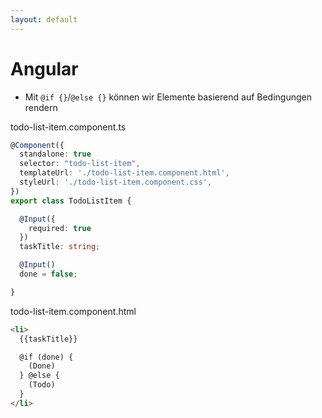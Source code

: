 ```yaml
---
layout: default
---
```


# Angular <SubHeading text="Conditionals mit @if"/>

<div class="grid grid-cols-12 gap-6">
<div class="col-span-12">

- Mit `@if {}`/`@else {}` können wir Elemente basierend auf Bedingungen rendern

</div>

<div class="col-span-6">

<Filename>todo-list-item.component.ts</Filename>

<!-- prettier-ignore-start -->

```ts
@Component({
  standalone: true
  selector: "todo-list-item",
  templateUrl: './todo-list-item.component.html',
  styleUrl: './todo-list-item.component.css',
})
export class TodoListItem {

  @Input({
    required: true
  })
  taskTitle: string;

  @Input()
  done = false;

}
```

<!-- prettier-ignore-end -->

</div>

<div class="col-span-6">

<Filename>todo-list-item.component.html</Filename>

<!-- prettier-ignore-start -->

```html
<li>
  {{taskTitle}}

  @if (done) {
    (Done)
  } @else {
    (Todo)
  }
</li>
```

<!-- prettier-ignore-end -->

</div>

</div>

<PageNumber/>
